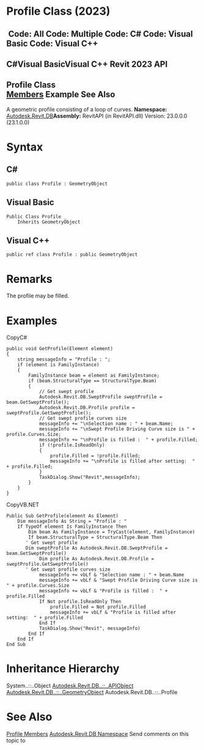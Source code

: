 # Profile Class (2023)

﻿
 Code: All Code: Multiple Code: C# Code: Visual Basic Code: Visual C++   
---  
C#Visual BasicVisual C++
Revit 2023 API  
---  
Profile Class  
[Members](79ac8037-6a55-0bb1-fd72-afb7ed44ba18.md "Profile Members") Example See Also  
---  
A geometric profile consisting of a loop of curves.
**Namespace:** [Autodesk.Revit.DB](87546ba7-461b-c646-cbb1-2cb8f5bff8b2.md "Autodesk.Revit.DB Namespace")**Assembly:** RevitAPI (in RevitAPI.dll) Version: 23.0.0.0 (23.1.0.0)
# Syntax
C#  
---  
```text
public class Profile : GeometryObject
```
  
Visual Basic  
---  
```text
Public Class Profile _
	Inherits GeometryObject
```
  
Visual C++  
---  
```text
public ref class Profile : public GeometryObject
```
  
# Remarks
The profile may be filled.
# Examples
CopyC#
```text
public void GetProfile(Element element)
{
    string messageInfo = "Profile : ";
    if (element is FamilyInstance)
    {
        FamilyInstance beam = element as FamilyInstance;
        if (beam.StructuralType == StructuralType.Beam)
        {
            // Get swept profile
            Autodesk.Revit.DB.SweptProfile sweptProfile = beam.GetSweptProfile();
            Autodesk.Revit.DB.Profile profile = sweptProfile.GetSweptProfile();
            // Get swept profile curves size
            messageInfo += "\nSelection name : " + beam.Name;
            messageInfo += "\nSwept Profile Driving Curve size is " + profile.Curves.Size;
            messageInfo += "\nProfile is filled :  " + profile.Filled;
            if (!profile.IsReadOnly)
            {
                profile.Filled = !profile.Filled;
                messageInfo += "\nProfile is filled after setting:  " + profile.Filled;
            }
            TaskDialog.Show("Revit",messageInfo);
        }
    }
}
```

CopyVB.NET
```text
Public Sub GetProfile(element As Element)
    Dim messageInfo As String = "Profile : "
    If TypeOf element Is FamilyInstance Then
        Dim beam As FamilyInstance = TryCast(element, FamilyInstance)
        If beam.StructuralType = StructuralType.Beam Then
       ' Get swept profile
       Dim sweptProfile As Autodesk.Revit.DB.SweptProfile = beam.GetSweptProfile()
            Dim profile As Autodesk.Revit.DB.Profile = sweptProfile.GetSweptProfile()
       ' Get swept profile curves size
            messageInfo += vbLf & "Selection name : " + beam.Name
            messageInfo += vbLf & "Swept Profile Driving Curve size is " + profile.Curves.Size
            messageInfo += vbLf & "Profile is filled :  " + profile.Filled
            If Not profile.IsReadOnly Then
                profile.Filled = Not profile.Filled
                messageInfo += vbLf & "Profile is filled after setting:  " + profile.Filled
            End If
            TaskDialog.Show("Revit", messageInfo)
        End If
    End If
End Sub
```

# Inheritance Hierarchy
System..::..Object [Autodesk.Revit.DB..::..APIObject](beb86ef5-39ad-3f0d-0cd9-0c929387a2bb.md "APIObject Class") [Autodesk.Revit.DB..::..GeometryObject](e0f15010-0e19-6216-e2f0-ab7978145daa.md "GeometryObject Class") Autodesk.Revit.DB..::..Profile
# See Also
[Profile Members](79ac8037-6a55-0bb1-fd72-afb7ed44ba18.md "Profile Members")
[Autodesk.Revit.DB Namespace](87546ba7-461b-c646-cbb1-2cb8f5bff8b2.md "Autodesk.Revit.DB Namespace")
Send comments on this topic to 